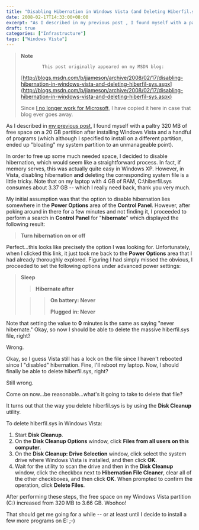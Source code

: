 ```yaml
---
title: "Disabling Hibernation in Windows Vista (and Deleting Hiberfil.sys)"
date: 2008-02-17T14:33:00+08:00
excerpt: "As I described in my previous post , I found myself with a paltry 320 MB of free space on a 20 GB partition after installing Windows Vista and a handful of programs (which although I specified to install on a different partition, ended up \"bloating\" my..."
draft: true
categories: ["Infrastructure"]
tags: ["Windows Vista"]
---
```


> **Note**
>
>             This post originally appeared on my MSDN blog:
>
> [http://blogs.msdn.com/b/jjameson/archive/2008/02/17/disabling-hibernation-in-windows-vista-and-deleting-hiberfil-sys.aspx](http://blogs.msdn.com/b/jjameson/archive/2008/02/17/disabling-hibernation-in-windows-vista-and-deleting-hiberfil-sys.aspx)
>
> Since [I no longer work for Microsoft](/blog/jjameson/2011/09/02/last-day-with-microsoft), I have copied it here in case that blog                 ever goes away.

As I described in [my previous post](/blog/jjameson/2008/02/17/an-update-on-disk-space-usage-by-windows-vista), I found myself with a paltry 320 MB of free space on a         20 GB partition after installing Windows Vista and a handful of programs (which         although I specified to install on a different partition, ended up "bloating" my         system partition to an unmanageable point).

In order to free up some much needed space, I decided to disable hibernation, which         would seem like a straightforward process. In fact, if memory serves, this was actually         quite easy in Windows XP. However, in Vista, disabling hibernation **and**         deleting the corresponding system file is a little tricky. Note that on my laptop         with 4 GB of RAM, C:\hiberfil.sys consumes about 3.37 GB -- which I really need         back, thank you very much.

My initial assumption was that the option to disable hibernation lies somewhere         in the **Power Options** area of the **Control Panel**.         However, after poking around in there for a few minutes and not finding it, I proceeded         to perform a search in **Control Panel** for "**hibernate**"         which displayed the following result:

> **Turn hibernation on or off**

Perfect...this looks like precisely the option I was looking for. Unfortunately,         when I clicked this link, it just took me back to the **Power Options**          area that I had already thoroughly explored. Figuring I had simply missed the obvious,         I proceeded to set the following options under advanced power settings:

> **Sleep**
>
> > **Hibernate after**
>
> > > **On battery: Never**
> > > 
> > > **Plugged in: Never**

Note that setting the value to **0** minutes is the same as saying         "never hibernate." Okay, so now I should be able to delete the massive hiberfil.sys         file, right?

Wrong.

Okay, so I guess Vista still has a lock on the file since I haven't rebooted since         I "disabled" hibernation. Fine, I'll reboot my laptop. Now, I should finally be         able to delete hiberfil.sys, right?

Still wrong.

Come on now...be reasonable...what's it going to take to delete that file?

It turns out that the way you delete hiberfil.sys is by using the **Disk Cleanup** utility.

To delete hiberfil.sys in Windows Vista:

1. Start **Disk Cleanup**.
2. On the **Disk Cleanup Options** window, click **Files from all users
   on this computer**.
3. On the **Disk Cleanup: Drive Selection** window, click select the system
   drive where Windows Vista is installed, and then click **OK**.
4. Wait for the utility to scan the drive and then in the **Disk Cleanup**
   window, click the checkbox next to **Hibernation File Cleaner**, clear
   all of the other checkboxes, and then click **OK**. When prompted to
   confirm the operation, click **Delete Files**.

After performing these steps, the free space on my Windows Vista partition (C:)         increased from 320 MB to 3.66 GB. Woohoo!

That should get me going for a while -- or at least until I decide to install a         few more programs on E: ;-)

